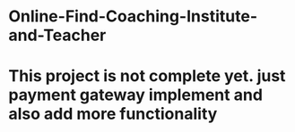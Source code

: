 # Online-Find-Coaching-Institute-and-Teacher
# This project is not complete yet. just payment gateway implement and also add more functionality 
